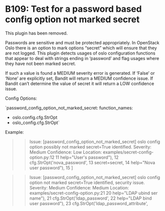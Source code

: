 # B109: Test for a password based config option not marked secret

This plugin has been removed.

Passwords are sensitive and must be protected appropriately. In
OpenStack Oslo there is an option to mark options “secret” which will
ensure that they are not logged. This plugin detects usages of oslo
configuration functions that appear to deal with strings ending in
‘password’ and flag usages where they have not been marked secret.

If such a value is found a MEDIUM severity error is generated. If
‘False’ or ‘None’ are explicitly set, Bandit will return a MEDIUM
confidence issue. If Bandit can’t determine the value of secret it will
return a LOW confidence issue.

Config Options:

`password_config_option_not_marked_secret:
function_names:
- oslo.config.cfg.StrOpt
- oslo_config.cfg.StrOpt`

Example:

>> Issue: [password_config_option_not_marked_secret] oslo config option
possibly not marked secret=True identified.
Severity: Medium   Confidence: Low
Location: examples/secret-config-option.py:12
11                  help="User's password"),
12       cfg.StrOpt('nova_password',
13                  secret=secret,
14                  help="Nova user password"),
15   ]

>> Issue: [password_config_option_not_marked_secret] oslo config option not
marked secret=True identified, security issue.
Severity: Medium   Confidence: Medium
Location: examples/secret-config-option.py:21
20                  help="LDAP ubind ser name"),
21       cfg.StrOpt('ldap_password',
22                  help="LDAP bind user password"),
23       cfg.StrOpt('ldap_password_attribute',